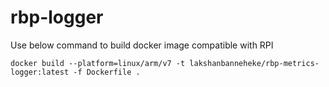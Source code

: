 # rbp-logger

Use below command to build docker image compatible with RPI
```
docker build --platform=linux/arm/v7 -t lakshanbanneheke/rbp-metrics-logger:latest -f Dockerfile .
```
